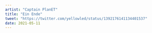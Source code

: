 ```yaml
---
artist: "Captain PlanET"
title: "Ein Ende"
tweet: "https://twitter.com/yellowled/status/1392176141134401537"
date: 2021-05-11
---
```

